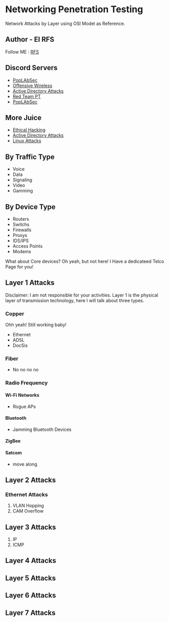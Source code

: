 # Networking Penetration Testing
Network Attacks by Layer using OSI Model as Reference.

## Author - El RFS

Follow ME : [RFS](https://cli-ck.me/rfs)

## Discord Servers

- [PopLAbSec](https://discord.gg/Zmgr8rWMmu)
- [Offensive Wireless](https://discord.gg/sEXM6W95gV)
- [Active Directory Attacks](https://discord.gg/VPquyDE3JY)
- [Red Team PT]()
- [PopLAbSec]()

## More Juice
- [Ethical Hacking](https://rfs.popdocs.net/)
- [Active Directory Attacks](https://ad.popdocs.net/)
- [Linux Attacks]()


## By Traffic Type
- Voice
- Data
- Signaling
- Video
- Gamming

## By Device Type


- Routers
- Switchs
- Firewalls
- Proxys
- IDS/IPS
- Access Points
- Modems

What about Core devices?
Oh yeah, but not here! I Have a dedicateed Telco Page for you!


## Layer 1 Attacks
Disclaimer:  I am not responsible for your activities. 
Layer 1 is the physical layer of transmission technology, here I will talk about three types.

### Copper
Ohh yeah! Still working baby!

- Ethernet
- ADSL
- DocSis


### Fiber

- No no no no

### Radio Frequency



#### Wi-Fi Networks
- Rogue APs

#### Bluetooth
- Jamming Bluetooth Devices


#### ZigBee

#### Satcom

- move along


## Layer 2 Attacks

### Ethernet Attacks

1. VLAN Hopping
2. CAM Overflow

## Layer 3 Attacks

1. IP
2. ICMP


## Layer 4 Attacks


## Layer 5 Attacks

## Layer 6 Attacks


## Layer 7 Attacks